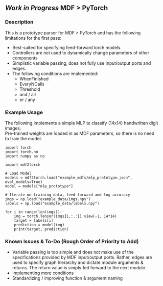 ## _Work in Progress_ MDF > PyTorch

### Description
This is  a prototype parser for MDF > PyTorch and has the following limitations for the first pass:
* Best-suited for specifying feed-forward torch models
* Controllers are not used to dynamically change parameters of other components
* Simplistic variable passing, does not fully use input/output ports and edges.
* The following conditions are implemented:
    * WhenFinished
    * EveryNCalls
    * Threshold
    * and / all
    * or / any
    

### Example Usage

The following implements a simple MLP to classify (14x14) handwritten digit images.   
Pre-trained weights are loaded in as MDF parameters, so there is no need to train the model.
```python3
import torch
import torch.nn
import numpy as np

import mdf2torch

# Load Model
models = mdf2torch.load("example_mdfs/mlp_prototype.json", eval_models=True)
model = models["mlp_prototype"]

# Iterate on training data, feed forward and log accuracy
imgs = np.load("example_data/imgs.npy")
labels = np.load("example_data/labels.npy")

for i in range(len(imgs)):
    img = torch.Tensor(imgs[i,:,:]).view(-1, 14*14)
    target = labels[i]
    prediction = model(img)
    print(target, prediction)

```

### Known Issues & To-Do (Rough Order of Priority to Add)
* Variable passing is too simple and does not make use of the specifications
  provided by MDF input/output ports. Rather, edges are used
  to specify graph hierarchy and dictate module arguments & returns. 
  The return value is simply fed forward to the next module.
* Implementing more conditions
* Standardizing / improving function & argument naming


